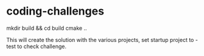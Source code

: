# coding-challenges

mkdir build && cd build
cmake ..

This will create the solution with the various projects, set startup project to <project-name>-test to check challenge.

